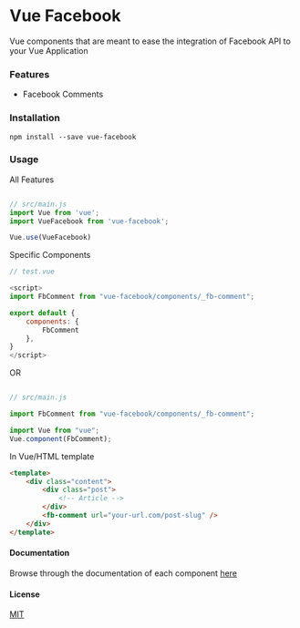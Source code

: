 # Vue Facebook

Vue components that are meant to ease the integration of Facebook API to your Vue Application
### Features
* Facebook Comments


### Installation

``` 
npm install --save vue-facebook
```

### Usage

All Features

```js

// src/main.js
import Vue from 'vue';
import VueFacebook from 'vue-facebook';

Vue.use(VueFacebook)
```

Specific Components
``` js
// test.vue

<script>
import FbComment from "vue-facebook/components/_fb-comment";

export default {
	components: {
		FbComment
	},
}
</script>
```
OR 
```js

// src/main.js

import FbComment from "vue-facebook/components/_fb-comment";

import Vue from "vue";
Vue.component(FbComment);
```


In Vue/HTML template
```html
<template>
	<div class="content">
		<div class="post">
			<!-- Article -->
		</div>
		<fb-comment url="your-url.com/post-slug" />
	</div>
</template>
```

#### Documentation
Browse through the documentation of each component [here](docs)

#### License
[MIT](LICENSE)